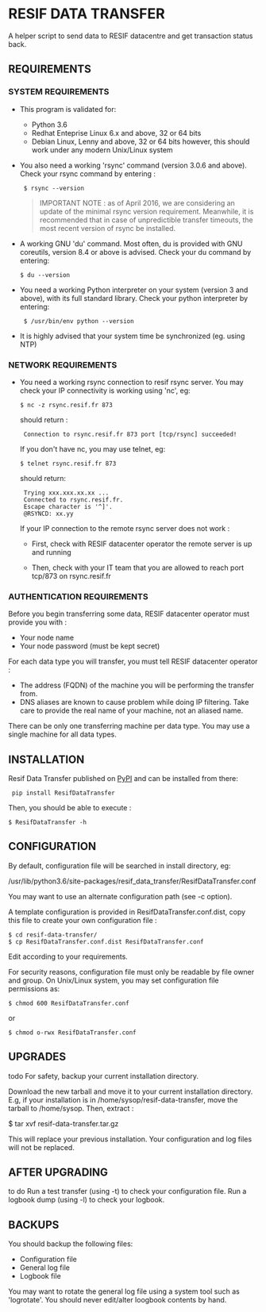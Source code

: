 RESIF DATA TRANSFER
==

A helper script to send data to RESIF datacentre and get  transaction status back.

## REQUIREMENTS

### SYSTEM REQUIREMENTS


 - This program is validated for:
      - Python 3.6
      - Redhat Enteprise Linux 6.x and above, 32 or 64 bits
      - Debian Linux, Lenny and above, 32 or 64 bits
  however, this should work under any modern Unix/Linux system

- You also need a working 'rsync' command (version 3.0.6 and above). Check your
rsync command by entering :

  ```
   $ rsync --version
  ```
   >IMPORTANT NOTE : as of April 2016, we are considering an update of the minimal rsync    version requirement. Meanwhile, it is recommended that in case of unpredictible transfer timeouts, the most recent version of rsync be installed.

- A working GNU 'du' command. Most often, du is provided with GNU coreutils,  version 8.4 or above is advised. Check your du command by entering:
  ```
  $ du --version
  ```
- You need a working Python interpreter on your system (version 3
 and above), with its full standard library. Check your python interpreter by entering:
  ```
   $ /usr/bin/env python --version
  ```
- It is highly advised that your system time be synchronized (eg. using NTP)


### NETWORK REQUIREMENTS


- You need a working rsync connection to resif rsync server. You may
check your IP connectivity is working using 'nc', eg:
  ```
  $ nc -z rsync.resif.fr 873
  ```
  should return :
  ```
   Connection to rsync.resif.fr 873 port [tcp/rsync] succeeded!
  ```
  If you don't have nc, you may use telnet, eg:
  ```
  $ telnet rsync.resif.fr 873
  ```
  should return:
   ```
    Trying xxx.xxx.xx.xx ...
    Connected to rsync.resif.fr.
    Escape character is '^]'.
    @RSYNCD: xx.yy
  ```
   If your IP connection to the remote rsync server does not work :

   - First, check with RESIF datacenter operator the remote server
is up and running

  - Then, check with your IT team that you are allowed to reach
port tcp/873 on rsync.resif.fr


### AUTHENTICATION REQUIREMENTS


Before you begin transferring some data, RESIF datacenter operator must provide you with :

- Your node name
- Your node password (must be kept secret)

For each  data type you will transfer, you must tell RESIF datacenter  operator :
- The address (FQDN) of the machine you will be performing the transfer from.
- DNS aliases are known to cause problem while doing IP filtering. Take
care to provide the real name of your machine, not an aliased name.

There can be only one transferring machine per data type. You may use
a single machine for all data types.


## INSTALLATION

Resif Data Transfer  published on [PyPI](https://test.pypi.org/project/ResifDataTransfer/) and can be installed from there:
```
 pip install ResifDataTransfer
 ```

Then, you should be able to execute :
```
$ ResifDataTransfer -h
```


## CONFIGURATION


  By default, configuration file will be searched in install directory, eg:

/usr/lib/python3.6/site-packages/resif_data_transfer/ResifDataTransfer.conf

You may want to use an alternate configuration path (see -c option).

A template configuration is provided in ResifDataTransfer.conf.dist,
copy this file to create your own configuration file :
```
$ cd resif-data-transfer/
$ cp ResifDataTransfer.conf.dist ResifDataTransfer.conf
```
Edit according to your requirements.

For security reasons, configuration file must only be readable by file owner
and group. On Unix/Linux system, you may set configuration file permissions as:
```
$ chmod 600 ResifDataTransfer.conf
```
or
```
$ chmod o-rwx ResifDataTransfer.conf
```

## UPGRADES
todo
For safety, backup your current installation directory.

Download the new tarball and move it to your current installation
directory. E.g, if your installation is in /home/sysop/resif-data-transfer,
move the tarball to /home/sysop. Then, extract :

$ tar xvf resif-data-transfer.tar.gz

This will replace your previous installation. Your configuration and log
files will not be replaced.


## AFTER UPGRADING
to do
Run a test transfer (using -t) to check your configuration file.
Run a logbook dump (using -l) to check your logbook.



## BACKUPS

You should backup the following files:

  - Configuration file
  - General log file
  - Logbook file

You may want to rotate the general log file using a system tool
such as 'logrotate'. You should never edit/alter loogbook contents by hand.
